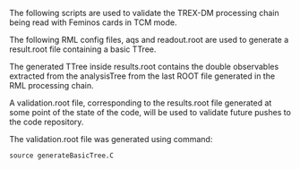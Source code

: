 The following scripts are used to validate the TREX-DM processing chain being read with Feminos cards in TCM mode.

The following RML config files, aqs and readout.root are used to generate a result.root file containing a basic TTree.

The generated TTree inside results.root contains the double observables extracted from the analysisTree from the last ROOT file generated in the RML processing chain.

A validation.root file, corresponding to the results.root file generated at some point of the state of the code, will be used to validate future pushes to the code repository.

The validation.root file was generated using command:

```
source generateBasicTree.C
```
